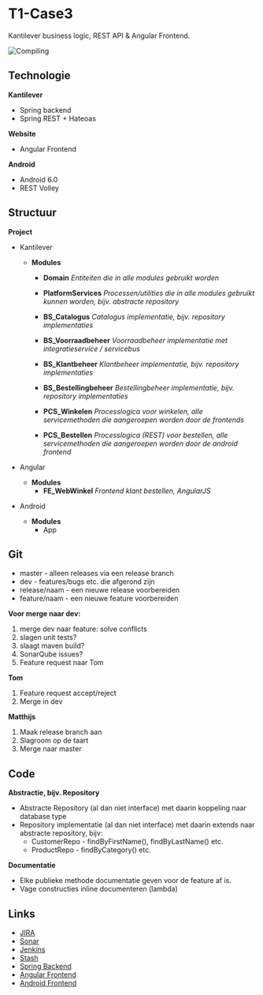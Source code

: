 # T1-Case3
Kantilever business logic, REST API & Angular Frontend.

![Compiling](http://imgs.xkcd.com/comics/compiling.png)

## Technologie
__Kantilever__

* Spring backend
* Spring REST + Hateoas

__Website__

* Angular Frontend

__Android__

* Android 6.0
* REST Volley 

## Structuur
__Project__

* Kantilever
    * __Modules__ 
        * __Domain__ 
            _Entiteiten die in alle modules gebruikt worden_
            
        * __PlatformServices__ 
            _Processen/utilities die in alle modules gebruikt kunnen worden, bijv. abstracte repository_

        * __BS_Catalogus__
            _Catalogus implementatie, bijv. repository implementaties_
            
        * __BS_Voorraadbeheer__
            _Voorraadbeheer implementatie met integratieservice / servicebus_   
            
        * __BS_Klantbeheer__
            _Klantbeheer implementatie, bijv. repository implementaties_   
            
        * __BS_Bestellingbeheer__
            _Bestellingbeheer implementatie, bijv. repository implementaties_
            
        * __PCS_Winkelen__
            _Processlogica voor winkelen, alle servicemethoden die aangeroepen worden door de frontends_
            
        * __PCS_Bestellen__
            _Processlogica (REST) voor bestellen, alle servicemethoden die aangeroepen worden door de android frontend_
        
* Angular
    * __Modules__
         * __FE_WebWinkel__
                _Frontend klant bestellen, AngularJS_    
            
* Android
    * __Modules__
        * App
        
        
## Git

* master - alleen releases via een release branch
* dev - features/bugs etc. die afgerond zijn
* release/naam - een nieuwe release voorbereiden
* feature/naam - een nieuwe feature voorbereiden

__Voor merge naar dev:__

1. merge dev naar feature: solve conflicts
1. slagen unit tests?
1. slaagt maven build?
1. SonarQube issues?
1. Feature request naar Tom

__Tom__

1. Feature request accept/reject
1. Merge in dev

__Matthijs__

1. Maak release branch aan
1. Slagroom op de taart
1. Merge naar master

        
## Code

__Abstractie, bijv. Repository__
    
* Abstracte Repository (al dan niet interface) met daarin koppeling naar database type
* Repository implementatie (al dan niet interface) met daarin extends naar abstracte repository, bijv:
    * CustomerRepo - findByFirstName(), findByLastName() etc.
    * ProductRepo - findByCategory() etc.

__Documentatie__

* Elke publieke methode documentatie geven voor de feature af is.
* Vage constructies inline documenteren (lambda)

## Links

* [JIRA](http://10.32.43.248:8085/jira/browse/TEAMONE/?selectedTab=com.atlassian.jira.jira-projects-plugin:summary-panel)
* [Sonar](http://10.32.43.248:9000/sonar/)
* [Jenkins](http://10.32.43.249/jenkins/view/Team%201/)
* [Stash](http://10.32.43.248:7990/stash/projects)
* [Spring Backend](https://github.com/JavaMinor2015/T1-Case3)
* [Angular Frontend](https://github.com/JavaMinor2015/T1-Case3-Angular)
* [Android Frontend](https://github.com/JavaMinor2015/T1-Case3-Android) 